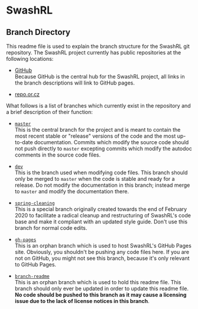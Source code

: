 SwashRL
=======

Branch Directory
----------------

This readme file is used to explain the branch structure for the SwashRL git
repository.  The SwashRL project currently has public repositories at the
following locations:

 * [GitHub](https://github.com/swashdev/SwashRL)  
   Because GitHub is the central hub for the SwashRL project, all links in
   the branch descriptions will link to GitHub pages.

 * [repo.or.cz](https://repo.or.cz/SwashRL.git)

What follows is a list of branches which currently exist in the repository and
a brief description of their function:

 * [`master`](https://github.com/swashdev/SwashRL/tree/master)  
   This is the central branch for the project and is meant to contain the most
   recent stable or "release" versions of the code and the most up-to-date
   documentation.  Commits which modify the source code should not push
   directly to `master` excepting commits which modify the autodoc comments in
   the source code files.

 * [`dev`](https://github.com/swashdev/SwashRL/tree/dev)  
   This is the branch used when modifying code files.  This branch should only
   be merged to `master` when the code is stable and ready for a release.  Do
   not modify the documentation in this branch; instead merge to `master` and
   modify the documentation there.

 * [`spring-cleaning`](https://github.com/swashdev/SwashRL/tree/spring-cleaning)  
   This is a special branch originally created towards the end of February
   2020 to facilitate a radical cleanup and restructuring of SwashRL's code
   base and make it compliant with an updated style guide.  Don't use this
   branch for normal code edits.

 * [`gh-pages`](https://github.com/swashdev/SwashRL/tree/gh-pages)  
   This is an orphan branch which is used to host SwashRL's GitHub Pages site.
   Obviously, you shouldn't be pushing any code files here.  If you are not
   on GitHub, you might not see this branch, because it's only relevant to
   GitHub Pages.

 * [`branch-readme`](https://github.com/swashdev/SwashRL/tree/branch-readme)  
   This is an orphan branch which is used to hold this readme file.  This
   branch should only ever be updated in order to update this readme file.
   **No code should be pushed to this branch as it may cause a licensing issue
   due to the lack of license notices in this branch**.
